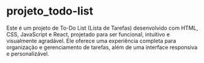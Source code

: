 # projeto_todo-list
Este é um projeto de To-Do List (Lista de Tarefas) desenvolvido com HTML, CSS, JavaScript e React, projetado para ser funcional, intuitivo e visualmente agradável. Ele oferece uma experiência completa para organização e gerenciamento de tarefas, além de uma interface responsiva e personalizável.
